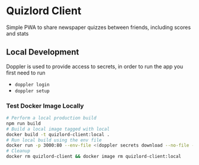 # Quizlord Client

Simple PWA to share newspaper quizzes between friends, including scores and stats

## Local Development

Doppler is used to provide access to secrets, in order to run the app you first need to run

- `doppler login`
- `doppler setup`

### Test Docker Image Locally

```sh
# Perform a local production build
npm run build
# Build a local image tagged with local
docker build -t quizlord-client:local .
# Run local build using the env file
docker run -p 3000:80 --env-file <(doppler secrets download --no-file --format docker) --name=quizlord-client quizlord-client:local
# Cleanup
docker rm quizlord-client && docker image rm quizlord-client:local
```
